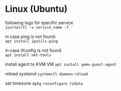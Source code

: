 
# Linux (Ubuntu)

following logs for specific service  
`journalctl -u service_name -f`

in case ping is not found:  
`apt install iputils-ping`

in case ifconfig is not found  
`apt install net-tools`

install agent to KVM VM `apt install qemu-guest-agent`

reload systemd `systemctl daemon-reload`

set timezone `dpkg-reconfigure tzdata`
